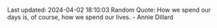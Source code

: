 Last updated: 2024-04-02 18:10:03
Random Quote: How we spend our days is, of course, how we spend our lives. - Annie Dillard